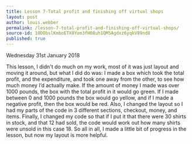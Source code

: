 ```yaml
---
title: Lesson 7-Total profit and finishing off virtual shops
layout: post
author: louis.webber
permalink: /lesson-7-total-profit-and-finishing-off-virtual-shops/
source-id: 10DObslKmboETX0Yom3fH08uh1QM5Agdxz6yqkV89nd8
published: true
---
```

Wednesday 31st January 2018

This lesson, I didn't do much on my work, most of it was just layout and moving it around, but what I did do was: I made a box which took the total profit, and the expenditure, and took one away from the other, to see how much money I’d actually make. If the amount of money I made was over 1000 pounds, the box with the total profit in it would go green. If I made between 0 and 1000 pounds the box would go yellow, and if I made a negative profit, then the box would be red. Also, I changed the layout so I had my parts of the code in 3 different sections, checkout, money, and items. Finally, I changed my code so that if I put it that there were 30 shirts in stock, and that 12 had sold, the code would work out how many shirts were unsold in this case 18. So all in all, I made a little bit of progress in the lesson, but now my layout is more helpful.

